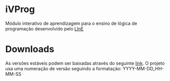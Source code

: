 # iVProg
Módulo interativo de aprendizagem para o ensino de lógica de programação desenvolvido pelo [LInE](https://usp.br/line)

# Downloads
As versões estáveis podem ser baixadas através do seguinte [link](http://200.144.254.107/release/ivprog). O projeto usa uma numeração de versão seguindo a formatação: YYYY-MM-DD_HH-MM-SS
